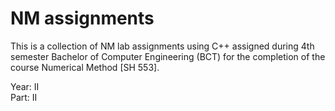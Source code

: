 # NM assignments
This is a collection of NM lab assignments using C++ assigned during 4th semester Bachelor of Computer Engineering (BCT) 
for the completion of the course Numerical Method [SH 553].

Year: II<br>
Part: II
